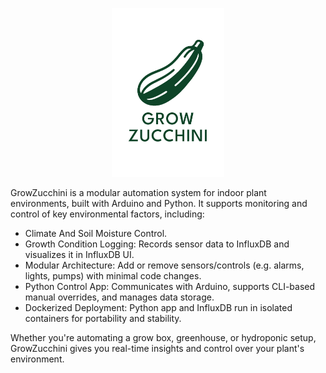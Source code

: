 <p align="center">
    <img src="assets/zucchini.png" alt="grow zucchini" width="180"/>
</p>

GrowZucchini is a modular automation system for indoor plant environments, built with Arduino and Python. It supports monitoring and control of key environmental factors, including:
- Climate And Soil Moisture Control.
- Growth Condition Logging: Records sensor data to InfluxDB and visualizes it in InfluxDB UI.
- Modular Architecture: Add or remove sensors/controls (e.g. alarms, lights, pumps) with minimal code changes.
- Python Control App: Communicates with Arduino, supports CLI-based manual overrides, and manages data storage.
- Dockerized Deployment: Python app and InfluxDB run in isolated containers for portability and stability.

Whether you're automating a grow box, greenhouse, or hydroponic setup, GrowZucchini gives you real-time insights and control over your plant's environment.
